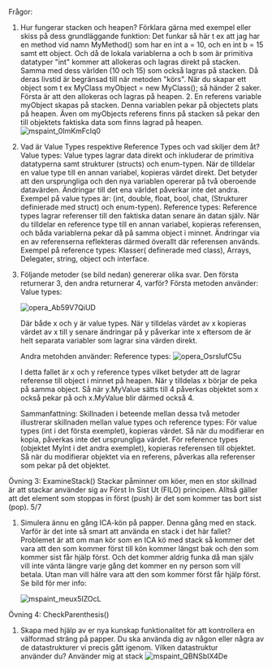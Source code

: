 Frågor:

1. Hur fungerar stacken och heapen? Förklara gärna med exempel eller skiss på dess grundläggande funktion:
   Det funkar så här t ex att jag har en method vid namn MyMethod() som har en int a = 10, och en int b = 15
   samt ett object. Och då de lokala variablerna a och b som är primitiva datatyper "int" kommer att allokeras och lagras direkt på stacken. Samma med dess världen (10 och 15) som också lagras på stacken.
   Då deras livstid är begränsad till när metoden "körs".
   När du skapar ett object som t ex MyClass myObject = new MyClass(); så händer 2 saker. Första är att den allokeras och lagras på heapen. 2. En referens variable myObject skapas på stacken. Denna variablen pekar på objectets plats på heapen.
   Även om myObjects referens finns på stacken så pekar den till objektets faktiska data som finns lagrad på heapen.
   ![mspaint_0ImKmFcIq0](https://github.com/FelixEdenborgh/Ovning4_SkalProj-master/assets/31070311/a7c465b0-af46-41e3-9bff-419f09106edc)



3. Vad är Value Types respektive Reference Types och vad skiljer dem åt?
   Value types: Value types lagrar data direkt och inkluderar de primitiva datatyperna samt strukturer (structs) och enum-typen.
   När de tilldelar en value type till en annan variabel, kopieras värdet direkt. Det betyder att den ursprungliga och den nya variablen opererar på två oberoende datavärden.
   Ändringar till det ena världet påverkar inte det andra. Exempel på value types är: (int, double, float, bool, chat, (Strukturer definierade med struct) och enum-typen).
   Reference types: Reference types lagrar referenser till den faktiska datan senare än datan själv. När du tilldelar en reference type till en annan variabel, kopieras referensen, och båda variablerna pekar då på samma object i minnet.
   Ändringar via en av referenserna reflekteras därmed överallt där referensen används.
   Exempel på reference types: Klasser( definerade med class), Arrays, Delegater, string, object och interface.


4. Följande metoder (se bild nedan) genererar olika svar. Den första returnerar 3, den andra returnerar 4, varför?
   Första metoden använder: Value types:
   
   ![opera_Ab59V7QiUD](https://github.com/FelixEdenborgh/Ovning4_SkalProj-master/assets/31070311/e1034d05-b12e-44ab-98ff-57a992b08bfc)


   Där både x och y är value types. När y tilldelas värdet av x kopieras värdet av x till y senare ändringar på y påverkar inte x eftersom de är helt separata variabler som lagrar sina värden direkt.

   Andra metohden använder: Reference types:
   ![opera_OsrsIufC5u](https://github.com/FelixEdenborgh/Ovning4_SkalProj-master/assets/31070311/f766eb91-b90b-4312-89df-9cd54ce753ad)


   I detta fallet är x och y reference types vilket betyder att de lagrar referense till object i minnet på heapen.
   När y tilldelas x börjar de peka på samma object. Så när y.MyValue sätts till 4 påverkas objektet som x också pekar på och x.MyValue blir därmed också 4.

   Sammanfattning:
   Skillnaden i beteende mellan dessa två metoder illustrerar skillnaden mellan value types och reference types:
   För value types (int i det första exemplet), kopieras värdet. Så när du modifierar en kopia, påverkas inte det ursprungliga värdet.
   För reference types (objektet MyInt i det andra exemplet), kopieras referensen till objektet. Så när du modifierar objektet via en referens, påverkas alla referenser som pekar på det objektet.





Övning 3: ExamineStack()
   Stackar påminner om köer, men en stor skillnad är att stackar använder sig av Först In Sist Ut (FILO) principen. Alltså gäller att det element som stoppas in först (push) är det som kommer tas bort sist (pop).
   5/7
   1. Simulera ännu en gång ICA-kön på papper. Denna gång med en stack. Varför är det inte så smart att använda en stack i det här fallet?
      Problemet är att om man kör som en ICA kö med stack så kommer det vara att den som kommer först till kön kommer längst bak och den som kommer sist
      får hjälp först.
      Och det kommer aldrig funka då man själv vill inte vänta längre varje gång det kommer en ny person som vill betala.
      Utan man vill hälre vara att den som kommer först får hjälp först.
      Se bild för mer info:
      
      ![mspaint_meux5IZOcL](https://github.com/FelixEdenborgh/Ovning4_SkalProj-master/assets/31070311/68d91aff-8f3f-473b-90da-e64097b53068)



Övning 4: CheckParenthesis()
   1. Skapa med hjälp av er nya kunskap funktionalitet för att kontrollera en välformad sträng på papper. Du ska använda dig av någon eller några av de datastrukturer vi precis gått igenom. Vilken datastruktur       
   använder du?
   Använder mig at stack
![mspaint_QBNSbIX4De](https://github.com/FelixEdenborgh/Ovning4_SkalProj-master/assets/31070311/38b4294f-f4ce-46d4-b257-c4c3ad47074c)

   
